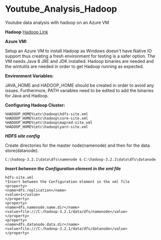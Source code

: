 # Youtube_Analysis_Hadoop
Youtube data analysis with hadoop on an Azure VM

**Hadoop**
[Hadoop Link](https://www.apache.org/dyn/closer.cgi/hadoop/common)

**Azure VM:**

Setup an Azure VM to install Hadoop as Windows doesn't have Native IO support thus creating a fresh environment for testing is a safer option. The VM needs Java 8 JRE and JDK installed. Hadoop binaries are needed and the wintutils are needed in order to get Hadoop running as expected. 

**Environment Variables:**

JAVA_HOME and HADOOP_HOME should be created in order to avoid any issues. Furthermore, PATH variables need to be edited to add the binaries for Java and Hadoop.

**Configuring Hadoop Cluster:**

```
%HADOOP_HOME%\etc\hadoop\hdfs-site.xml
%HADOOP_HOME%\etc\hadoop\core-site.xml
%HADOOP_HOME%\etc\hadoop\mapred-site.xml
%HADOOP_HOME%\etc\hadoop\yarn-site.xml
```

***HDFS site config***

Create directories for the master node(namenode) and then for the data store(datanode).
```
C:\hadoop-3.2.1\data\dfs\namenode & C:\hadoop-3.2.1\data\dfs\datanode
```
***Insert between the Configuration element in the xml file***
```
hdfs-site.xml
*Insert between the Configuration element in the xml file
<property>
<name>dfs.replication</name>
<value>1</value>
</property>
<property>
<name>dfs.namenode.name.dir</name>
<value>file:///C:/hadoop-3.2.1/data/dfs/namenode</value>
</property>
<property>
<name>dfs.datanode.data.dir</name>
<value>file:///C:/hadoop-3.2.1/data/dfs/datanode</value>
</property>

```
